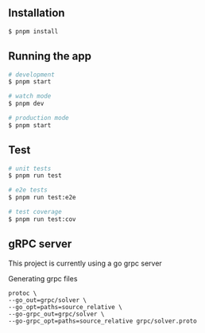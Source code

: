 ## Installation

```bash
$ pnpm install
```

## Running the app

```bash
# development
$ pnpm start

# watch mode
$ pnpm dev

# production mode
$ pnpm start
```

## Test

```bash
# unit tests
$ pnpm run test

# e2e tests
$ pnpm run test:e2e

# test coverage
$ pnpm run test:cov
```

## gRPC server

This project is currently using a go grpc server

Generating grpc files

```
protoc \
--go_out=grpc/solver \
--go_opt=paths=source_relative \
--go-grpc_out=grpc/solver \
--go-grpc_opt=paths=source_relative grpc/solver.proto
```

